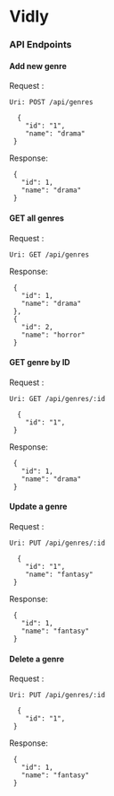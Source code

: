 # Vidly
### API Endpoints
#### Add new genre
Request :
```
Uri: POST /api/genres

  {
    "id": "1",
    "name": "drama"
 }
 ```
 
 Response:
 ```
  {
    "id": 1,
    "name": "drama"
  }
  ```
  #### GET all genres
Request :
```
Uri: GET /api/genres
```
 
 Response:
 ```
  {
    "id": 1,
    "name": "drama"
  },
  {
    "id": 2,
    "name": "horror"
  }
  ```
  
  #### GET genre by ID
Request :
```
Uri: GET /api/genres/:id

  {
    "id": "1",
 }
 ```
 
 Response:
 ```
  {
    "id": 1,
    "name": "drama"
  }
  ```
#### Update a genre
Request :
```
Uri: PUT /api/genres/:id

  {
    "id": "1",
    "name": "fantasy"
 }
 ```
 
 Response:
 ```
  {
    "id": 1,
    "name": "fantasy"
  }
  ```
  #### Delete a genre 
Request :
```
Uri: PUT /api/genres/:id

  {
    "id": "1",
 }
 ```
 
 Response:
 ```
  {
    "id": 1,
    "name": "fantasy"
  }
  ```
  
